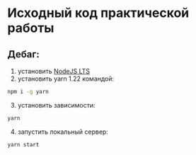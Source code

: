 # Исходный код практической работы

## Дебаг:

1) установить [NodeJS LTS](https://nodejs.org/en/)
2) установить yarn 1.22 командой:

```bash
npm i -g yarn
```

3) установить зависимости:

```bash
yarn
```

4) запустить локальный сервер:

```bash
yarn start
```
